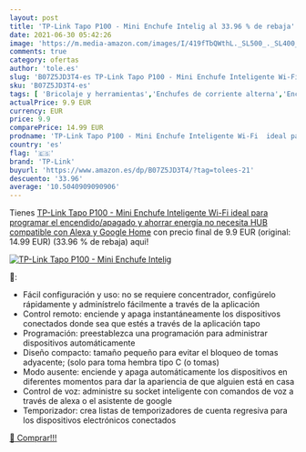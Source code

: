 ```yaml
---
layout: post
title: 'TP-Link Tapo P100 - Mini Enchufe Intelig al 33.96 % de rebaja'
date: 2021-06-30 05:42:26
image: 'https://m.media-amazon.com/images/I/419fTbQWthL._SL500_._SL400_.jpg'
comments: true
category: ofertas
author: 'tole.es'
slug: 'B07Z5JD3T4-es TP-Link Tapo P100 - Mini Enchufe Inteligente Wi-Fi ideal...'
sku: 'B07Z5JD3T4-es'
tags: [ 'Bricolaje y herramientas','Enchufes de corriente alterna','Enchufes inteligentes y a control remoto','Enchufes y accesorios','Enchufes y tomas de corriente alterna','Instalación eléctrica','alexa','enchufe','google','home','inteligente','tp-link', ]
actualPrice: 9.9 EUR
currency: EUR
price: 9.9
comparePrice: 14.99 EUR
prodname: 'TP-Link Tapo P100 - Mini Enchufe Inteligente Wi-Fi  ideal para programar el encendido/apagado y ahorrar energía  no necesita HUB  compatible con Alexa y Google Home'
country: 'es'
flag: '🇪🇸'
brand: 'TP-Link'
buyurl: 'https://www.amazon.es/dp/B07Z5JD3T4/?tag=tolees-21'
descuento: '33.96'
average: '10.5040909090906'
---
```


Tienes [TP-Link Tapo P100 - Mini Enchufe Inteligente Wi-Fi  ideal para programar el encendido/apagado y ahorrar energía  no necesita HUB  compatible con Alexa y Google Home](https://www.amazon.es/dp/B07Z5JD3T4/?tag=tolees-21) con precio final de  9.9 EUR (original: 14.99 EUR) (33.96 %  de rebaja) aqui!

[![TP-Link Tapo P100 - Mini Enchufe Intelig](https://m.media-amazon.com/images/I/419fTbQWthL._SL500_._SL400_.jpg)](https://www.amazon.es/dp/B07Z5JD3T4/?tag=tolees-21)

🔎:

- Fácil configuración y uso: no se requiere concentrador, configúrelo rápidamente y adminístrelo fácilmente a través de la aplicación
- Control remoto: enciende y apaga instantáneamente los dispositivos conectados donde sea que estés a través de la aplicación tapo
- Programación: preestablezca una programación para administrar dispositivos automáticamente
- Diseño compacto: tamaño pequeño para evitar el bloqueo de tomas adyacente; (solo para toma hembra tipo C (o tomas)
- Modo ausente: enciende y apaga automáticamente los dispositivos en diferentes momentos para dar la apariencia de que alguien está en casa
- Control de voz: administre su socket inteligente con comandos de voz a través de alexa o el asistente de google
- Temporizador: crea listas de temporizadores de cuenta regresiva para los dispositivos electrónicos conectados

[🛒 Comprar!!!](https://www.amazon.es/dp/B07Z5JD3T4/?tag=tolees-21)
